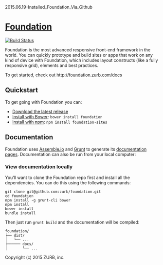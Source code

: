 2015.06.19-Installed_Foundation_Via_Github

# [Foundation](http://foundation.zurb.com)

[![Build Status](https://travis-ci.org/zurb/foundation.svg)](https://travis-ci.org/zurb/foundation)


Foundation is the most advanced responsive front-end framework in the world. You can quickly prototype and build sites or apps that work on any kind of device with Foundation, which includes layout constructs (like a fully responsive grid), elements and best practices.

To get started, check out <http://foundation.zurb.com/docs>


## Quickstart

To get going with Foundation you can:

  * [Download the latest release](http://foundation.zurb.com/develop/download.html)
  * [Install with Bower](http://bower.io): `bower install foundation`
  * [Install with npm](http://npmjs.com): `npm install foundation-sites`

## Documentation

Foundation uses [Assemble.io](http://assemble.io) and [Grunt](http://gruntjs.com/) to generate its [documentation pages](http://foundation.zurb.com/docs). Documentation can also be run from your local computer:

### View documentation locally

You'll want to clone the Foundation repo first and install all the dependencies. You can do this using the following commands:

```
git clone git@github.com:zurb/foundation.git
cd foundation
npm install -g grunt-cli bower
npm install
bower install
bundle install
```

Then just run `grunt build` and the documentation will be compiled:

```
foundation/
├── dist/
│   └── ...
├────── docs/
│       └── ...
```

Copyright (c) 2015 ZURB, inc.
